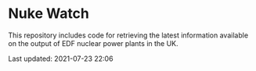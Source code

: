 # Nuke Watch

This repository includes code for retrieving the latest information available on the output of EDF nuclear power plants in the UK.

Last updated: 2021-07-23 22:06